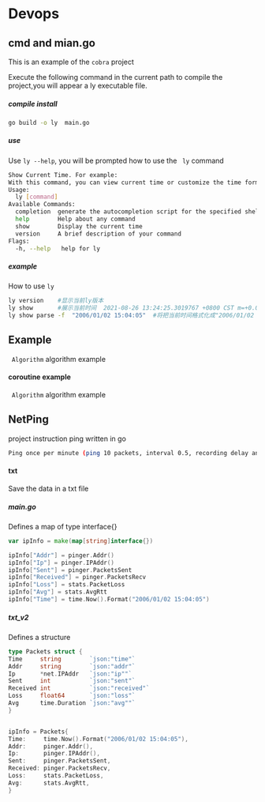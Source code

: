 # Devops

## cmd and mian.go

This is an example of the `cobra` project

Execute the following command in the current path to compile the project,you will appear a ly executable file.
##### compile install

```bash
go build -o ly  main.go
```

##### use

Use `ly --help`, you will be prompted how to use the ` ly` command

```bash
Show Current Time. For example:
With this command, you can view current time or customize the time format.
Usage:
  ly [command]
Available Commands:
  completion  generate the autocompletion script for the specified shell
  help        Help about any command
  show        Display the current time
  version     A brief description of your command
Flags:
  -h, --help   help for ly

```
##### example
How to use `ly`
```bash
ly version    #显示当前ly版本
ly show       #展示当前时间  2021-08-26 13:24:25.3019767 +0800 CST m=+0.018521101
ly show parse -f  "2006/01/02 15:04:05"  #将把当前时间格式化成"2006/01/02 15:04:05" 2021/08/26 13:26:55
```

## Example

` Algorithm` algorithm example

#### coroutine example

` Algorithm` algorithm example

## NetPing

project instruction ping written in go

```bash
Ping once per minute (ping 10 packets, interval 0.5, recording delay and packet loss)
 ```

#### txt
Save the data in a txt file

##### main.go
Defines a map of type interface{}

```go
var ipInfo = make(map[string]interface{})

ipInfo["Addr"] = pinger.Addr()
ipInfo["Ip"] = pinger.IPAddr()
ipInfo["Sent"] = pinger.PacketsSent
ipInfo["Received"] = pinger.PacketsRecv
ipInfo["Loss"] = stats.PacketLoss
ipInfo["Avg"] = stats.AvgRtt
ipInfo["Time"] = time.Now().Format("2006/01/02 15:04:05")
```

##### txt_v2

Defines a structure

```go
type Packets struct {
Time     string        `json:"time"`
Addr     string        `json:"addr"`
Ip       *net.IPAddr   `json:"ip""`
Sent     int           `json:"sent"`
Received int           `json:"received"`
Loss     float64       `json:"loss"`
Avg      time.Duration `json:"avg""`
}


ipInfo = Packets{
Time:     time.Now().Format("2006/01/02 15:04:05"),
Addr:     pinger.Addr(),
Ip:       pinger.IPAddr(),
Sent:     pinger.PacketsSent,
Received: pinger.PacketsRecv,
Loss:     stats.PacketLoss,
Avg:      stats.AvgRtt,
}
```

